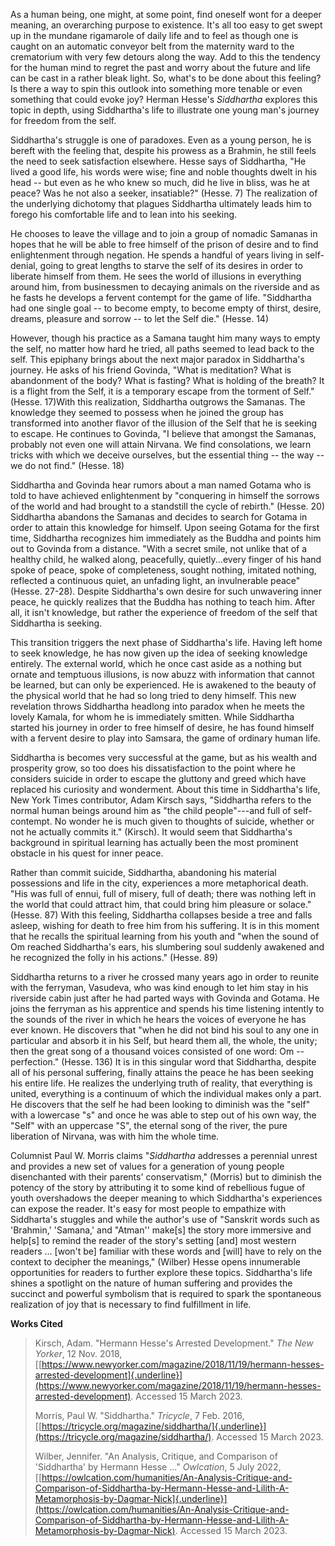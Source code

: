 As a human being, one might, at some point, find oneself wont for a
deeper meaning, an overarching purpose to existence. It's all too easy
to get swept up in the mundane rigamarole of daily life and to feel as
though one is caught on an automatic conveyor belt from the maternity
ward to the crematorium with very few detours along the way. Add to this
the tendency for the human mind to regret the past and worry about the
future and life can be cast in a rather bleak light. So, what's to be
done about this feeling? Is there a way to spin this outlook into
something more tenable or even something that could evoke joy? Herman
Hesse's *Siddhartha* explores this topic in depth, using Siddhartha's
life to illustrate one young man's journey for freedom from the self.

Siddhartha's struggle is one of paradoxes. Even as a young person, he is
bereft with the feeling that, despite his prowess as a Brahmin, he still
feels the need to seek satisfaction elsewhere. Hesse says of Siddhartha,
"He lived a good life, his words were wise; fine and noble thoughts
dwelt in his head -- but even as he who knew so much, did he live in
bliss, was he at peace? Was he not also a seeker, insatiable?" (Hesse.
7) The realization of the underlying dichotomy that plagues Siddhartha
ultimately leads him to forego his comfortable life and to lean into his
seeking.

He chooses to leave the village and to join a group of nomadic Samanas
in hopes that he will be able to free himself of the prison of desire
and to find enlightenment through negation. He spends a handful of years
living in self-denial, going to great lengths to starve the self of its
desires in order to liberate himself from them. He sees the world of
illusions in everything around him, from businessmen to decaying animals
on the riverside and as he fasts he develops a fervent contempt for the
game of life. "Siddhartha had one single goal -- to become empty, to
become empty of thirst, desire, dreams, pleasure and sorrow -- to let
the Self die." (Hesse. 14)

However, though his practice as a Samana taught him many ways to empty
the self, no matter how hard he tried, all paths seemed to lead back to
the self. This epiphany brings about the next major paradox in
Siddhartha's journey. He asks of his friend Govinda, "What is
meditation? What is abandonment of the body? What is fasting? What is
holding of the breath? It is a flight from the Self, it is a temporary
escape from the torment of Self." (Hesse. 17)With this realization,
Siddhartha outgrows the Samanas. The knowledge they seemed to possess
when he joined the group has transformed into another flavor of the
illusion of the Self that he is seeking to escape. He continues to
Govinda, "I believe that amongst the Samanas, probably not even one will
attain Nirvana. We find consolations, we learn tricks with which we
deceive ourselves, but the essential thing -- the way -- we do not
find." (Hesse. 18)

Siddhartha and Govinda hear rumors about a man named Gotama who is told
to have achieved enlightenment by "conquering in himself the sorrows of
the world and had brought to a standstill the cycle of rebirth." (Hesse.
20) Siddhartha abandons the Samanas and decides to search for Gotama in
order to attain this knowledge for himself. Upon seeing Gotama for the
first time, Siddhartha recognizes him immediately as the Buddha and
points him out to Govinda from a distance. "With a secret smile, not
unlike that of a healthy child, he walked along, peacefully,
quietly...every finger of his hand spoke of peace, spoke of
completeness, sought nothing, imitated nothing, reflected a continuous
quiet, an unfading light, an invulnerable peace" (Hesse. 27-28). Despite
Siddhartha's own desire for such unwavering inner peace, he quickly
realizes that the Buddha has nothing to teach him. After all, it isn't
knowledge, but rather the experience of freedom of the self that
Siddhartha is seeking.

This transition triggers the next phase of Siddhartha's life. Having
left home to seek knowledge, he has now given up the idea of seeking
knowledge entirely. The external world, which he once cast aside as a
nothing but ornate and temptuous illusions, is now abuzz with
information that cannot be learned, but can only be experienced. He is
awakened to the beauty of the physical world that he had so long tried
to deny himself. This new revelation throws Siddhartha headlong into
paradox when he meets the lovely Kamala, for whom he is immediately
smitten. While Siddhartha started his journey in order to free himself
of desire, he has found himself with a fervent desire to play into
Samsara, the game of ordinary human life.

Siddhartha is becomes very successful at the game, but as his wealth and
prosperity grow, so too does his dissatisfaction to the point where he
considers suicide in order to escape the gluttony and greed which have
replaced his curiosity and wonderment. About this time in Siddhartha's
life, New York Times contributor, Adam Kirsch says, "Siddhartha refers
to the normal human beings around him as "the child people"---and full
of self-contempt. No wonder he is much given to thoughts of suicide,
whether or not he actually commits it." (Kirsch). It would seem that
Siddhartha's background in spiritual learning has actually been the most
prominent obstacle in his quest for inner peace.

Rather than commit suicide, Siddhartha, abandoning his material
possessions and life in the city, experiences a more metaphorical death.
"His was full of ennui, full of misery, full of death; there was nothing
left in the world that could attract him, that could bring him pleasure
or solace." (Hesse. 87) With this feeling, Siddhartha collapses beside a
tree and falls asleep, wishing for death to free him from his suffering.
It is in this moment that he recalls the spiritual learning from his
youth and "when the sound of Om reached Siddhartha's ears, his
slumbering soul suddenly awakened and he recognized the folly in his
actions." (Hesse. 89)

Siddhartha returns to a river he crossed many years ago in order to
reunite with the ferryman, Vasudeva, who was kind enough to let him stay
in his riverside cabin just after he had parted ways with Govinda and
Gotama. He joins the ferryman as his apprentice and spends his time
listening intently to the sounds of the river in which he hears the
voices of everyone he has ever known. He discovers that "when he did not
bind his soul to any one in particular and absorb it in his Self, but
heard them all, the whole, the unity; then the great song of a thousand
voices consisted of one word: Om -- perfection." (Hesse. 136) It is in
this singular word that Siddhartha, despite all of his personal
suffering, finally attains the peace he has been seeking his entire
life. He realizes the underlying truth of reality, that everything is
united, everything is a continuum of which the individual makes only a
part. He discovers that the self he had been looking to diminish was the
"self" with a lowercase "s" and once he was able to step out of his own
way, the "Self" with an uppercase "S", the eternal song of the river,
the pure liberation of Nirvana, was with him the whole time.

Columnist Paul W. Morris claims "*Siddhartha* addresses a perennial
unrest and provides a new set of values for a generation of young people
disenchanted with their parents' conservatism," (Morris) but to diminish
the potency of the story by attributing it to some kind of rebellious
fugue of youth overshadows the deeper meaning to which Siddhartha's
experiences can expose the reader. It's easy for most people to
empathize with Siddharta's stuggles and while the author's use of
"Sanskrit words such as 'Brahmin,' 'Samana,' and "Atman'\' make\[s\] the
story more immersive and help\[s\] to remind the reader of the story's
setting \[and\] most western readers ... \[won't be\] familiar with
these words and \[will\] have to rely on the context to decipher the
meanings," (Wilber) Hesse opens innumerable opportunities for readers to
further explore these topics. Siddhartha's life shines a spotlight on
the nature of human suffering and provides the succinct and powerful
symbolism that is required to spark the spontaneous realization of joy
that is necessary to find fulfillment in life.

**Works Cited**

> Kirsch, Adam. "Hermann Hesse\'s Arrested Development." *The New
> Yorker*, 12 Nov. 2018,
> [[https://www.newyorker.com/magazine/2018/11/19/hermann-hesses-arrested-development]{.underline}](https://www.newyorker.com/magazine/2018/11/19/hermann-hesses-arrested-development).
> Accessed 15 March 2023.
>
> Morris, Paul W. "Siddhartha." *Tricycle*, 7 Feb. 2016,
> [[https://tricycle.org/magazine/siddhartha/]{.underline}](https://tricycle.org/magazine/siddhartha/).
> Accessed 15 March 2023.
>
> Wilber, Jennifer. "An Analysis, Critique, and Comparison of
> 'Siddhartha' by Hermann Hesse \..." *Owlcation*, 5 July 2022,
> [[https://owlcation.com/humanities/An-Analysis-Critique-and-Comparison-of-Siddhartha-by-Hermann-Hesse-and-Lilith-A-Metamorphosis-by-Dagmar-Nick]{.underline}](https://owlcation.com/humanities/An-Analysis-Critique-and-Comparison-of-Siddhartha-by-Hermann-Hesse-and-Lilith-A-Metamorphosis-by-Dagmar-Nick).
> Accessed 15 March 2023.
